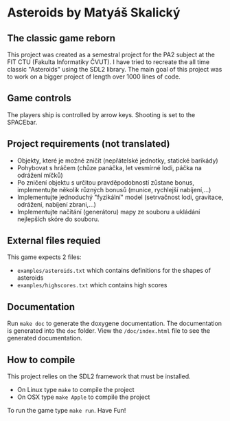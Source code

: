 # Asteroids by Matyáš Skalický
## The classic game reborn
This project was created as a semestral project for the PA2 subject at the FIT CTU (Fakulta Informatiky ČVUT). I have tried to recreate the all time classic "Asteroids" using the SDL2 library. The main goal of this project was to work on a bigger project of length over 1000 lines of code. 

## Game controls
The players ship is controlled by arrow keys. Shooting is set to the SPACEbar.

## Project requirements (not translated)
- Objekty, které je možné zničit (nepřátelské jednotky, statické barikády) 
- Pohybovat s hráčem (chůze panáčka, let vesmírné lodi, páčka na odrážení míčků) 
- Po zničení objektu s určitou pravděpodobností zůstane bonus, implementujte několik různých bonusů (munice, rychlejší nabíjení,...) 
- Implementujte jednoduchý "fyzikální" model (setrvačnost lodi, gravitace, odrážení, nabíjení zbrani,...) 
- Implementujte načítání (generátoru) mapy ze souboru a ukládání nejlepších skóre do souboru. 

## External files requied
This game expects 2 files: 
- `examples/asteroids.txt` which contains definitions for the shapes of asteroids 
- `examples/highscores.txt` which contains high scores 

## Documentation
Run `make doc` to generate the doxygene documentation. The documentation is generated into the `doc` folder. View the `/doc/index.html` file to see the generated documentation.

## How to compile
This project relies on the SDL2 framework that must be installed.
- On Linux type `make` to compile the project
- On OSX type `make Apple` to compile the project

To run the game type `make run`. Have Fun!


